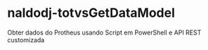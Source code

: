 # naldodj-totvsGetDataModel
Obter dados do Protheus usando Script em PowerShell e API REST customizada
